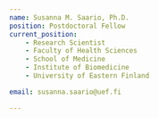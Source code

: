 ```yaml
---
name: Susanna M. Saario, Ph.D.
position: Postdoctoral Fellow
current_position:
    - Research Scientist
    - Faculty of Health Sciences
    - School of Medicine
    - Institute of Biomedicine
    - University of Eastern Finland

email: susanna.saario@uef.fi

---
```

